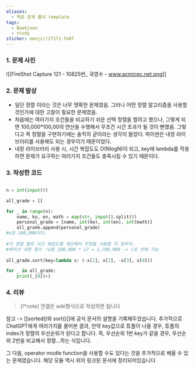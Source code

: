 ```yaml
---
aliases:
  - 백준 문제 풀이 template
tags:
  - Baekjoon
  - study
sticker: emoji//1f171-fe0f
---
```

### 1. 문제 사진
![[FireShot Capture 121 - 10825번_ 국영수 - www.acmicpc.net.png]]


### 2. 문제 발상
- 일단 정렬 이라는 것은 너무 명확한 문제였음. 그러나 어떤 정렬 알고리즘을 사용할 것인가에 대한 고찰이 필요한 문제였음.
- 처음에는 여러가지 조건들을 비교하기 쉬운 선택 정렬을 할려고 했으나, 그렇게 되면 100,000\*100,00의 연산을 수행해서 무조건 시간 초과가 될 것이 뻔했음. 그렇다고 퀵 정렬을 구현하기에는 솔직히 굳이라는 생각이 들었다. 파이썬은 내장 라이브러리를 사용해도 되는 경우이기 때문이었다.
- 내장 라이브러리 사용 시, 시간 복잡도도 O(NlogN)이 되고, key에 lambda를 적용하면 문제가 요구하는 여러가지 조건들도 충족시킬 수 있기 때문이다.

### 3. 작성한 코드
```python

n = int(input())

all_grade = []

for _ in range(n):
    name, ko, en, math = map(str, input().split())
    personal_grade = [name, int(ko), int(en), int(math)]
    all_grade.append(personal_grade)
#n은 100,000이다.
    
#각 정렬 별로 시간 복잡도를 계산해서 무엇을 사용할 지 정하자.
#파이선 내장 함수 -%3E 100,000 * 17 = 1,700,000 -> 1초 안에 가능
    
all_grade.sort(key=lambda x: (-x[1], x[2], -x[3], x[0]))

for _ in all_grade:
    print(_[0])>)
```


### 4. 리뷰
>[!*note] 연결은 wiki형식으로 작성하면 됩니다


참고 -> [[sorted()와 sort()]]에 공식 문서의 설명을 기록해두었습니다. 추가적으로 ChatGPT에게 여러가지를 물어본 결과, 만약 key값으로 튜플이 나올 경우, 튜플의 index가 정렬의 우선순위가 된다고 합니다. 즉, 우선순위 1번 key가 같을 경우, 우선순위 2번을 비교해서 정렬...하는 식입니다.

그 다음, operator modle function을 사용할 수도 있다는 것을 추가적으로 배울 수 있는 문제였습니다. 해당 모듈 역시 위의 링크된 문서에 정리되어있습니다
